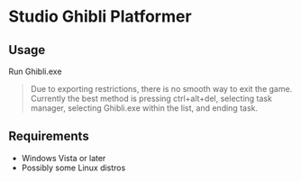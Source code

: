 # Studio Ghibli Platformer

## Usage
Run Ghibli.exe

> Due to exporting restrictions, there is no smooth way to exit the game. Currently the best method is pressing ctrl+alt+del, selecting task manager, selecting Ghibli.exe within the list, and ending task.

## Requirements
- Windows Vista or later
- Possibly some Linux distros

